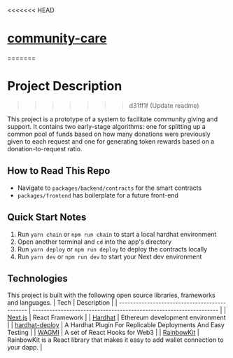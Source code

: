 <<<<<<< HEAD
# [community-care](https://github.com/filecoin-project/devgrants/issues/719)
=======
# Project Description 
>>>>>>> d31ff1f (Update readme)

This project is a prototype of a system to facilitate community giving and support. It contains two early-stage algorithms: one for splitting up a common pool of funds based on how many donations were previously given to each request and one for generating token rewards based on a donation-to-request ratio.

## How to Read This Repo
- Navigate to `packages/backend/contracts` for the smart contracts
- `packages/frontend` has boilerplate for a future front-end

## Quick Start Notes

1.  Run `yarn chain` or `npm run chain` to start a local hardhat environment
2.  Open another terminal and `cd` into the app's directory
3.  Run `yarn deploy` or `npm run deploy` to deploy the contracts locally
4.  Run `yarn dev` or `npm run dev` to start your Next dev environment

## Technologies

This project is built with the following open source libraries, frameworks and languages.
| Tech | Description |
| --------------------------------------------- | ------------------------------------------------------------------ |
| [Next.js](https://nextjs.org/) | React Framework |
| [Hardhat](https://hardhat.org/) | Ethereum development environment |
| [hardhat-deploy](https://www.npmjs.com/package/hardhat-deploy) | A Hardhat Plugin For Replicable Deployments And Easy Testing |
| [WAGMI](https://wagmi.sh/) | A set of React Hooks for Web3 |
| [RainbowKit](https://www.rainbowkit.com/docs/introduction) | RainbowKit is a React library that makes it easy to add wallet connection to your dapp. |
